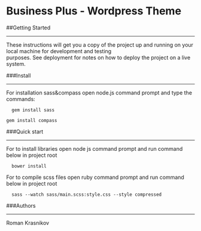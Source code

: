 # Business Plus - Wordpress Theme

##Getting Started
***

These instructions will get you a copy of the project up and running on your local machine for development and   testing   
purposes. See deployment for notes on how to deploy the project on a live system.
 
###Install
***    

For installation sass&compass open node.js command prompt and type the commands: 
 
``  
gem install sass 
``

``
gem install compass 
``

###Quick start
***

For to install libraries open node js command prompt  and run command below in project root

``  
bower install 
`` 

For to compile scss files open ruby command prompt  and run command below in project root 
 
``  
sass --watch sass/main.scss:style.css --style compressed 
``  

###Authors  
***  
  
Roman Krasnikov